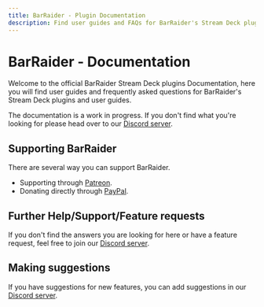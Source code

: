 ```yaml
---
title: BarRaider - Plugin Documentation
description: Find user guides and FAQs for BarRaider's Stream Deck plugins in our offical Stream Deck plugin documentation.
---
```



# BarRaider - Documentation
Welcome to the official BarRaider Stream Deck plugins Documentation, here you will find user guides and frequently asked questions for BarRaider's Stream Deck plugins and user guides.

The documentation is a work in progress. If you don't find what you're looking for please head over to our [Discord server](https://discord.barraider.com).

## Supporting BarRaider

There are several way you can support BarRaider.

- Supporting through [Patreon](https://www.patreon.com/barraider).
- Donating directly through [PayPal](paypal.me/BarRaider).

## Further Help/Support/Feature requests
If you don't find the answers you are looking for here or have a feature request, feel free to join our [Discord server](https://discord.barraider.com).

## Making suggestions
If you have suggestions for new features, you can add suggestions in our [Discord server](https://discord.barraider.com).